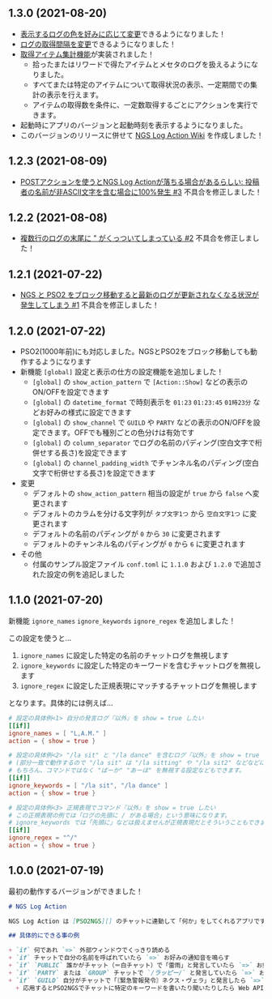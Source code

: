 [NGS Log Action Wiki]: https://github.com/LAM-SHIP01-JP-PSO2NGS/ngs-log-action/wiki

## 1.3.0 (2021-08-20)

+ [表示するログの色を好みに応じて変更](https://github.com/LAM-SHIP01-JP-PSO2NGS/ngs-log-action/wiki/custom)できるようになりました！
+ [ログの取得間隔を変更](https://github.com/LAM-SHIP01-JP-PSO2NGS/ngs-log-action/wiki/polling_rate)できるようになりました！
+ [取得アイテム集計機能](https://github.com/LAM-SHIP01-JP-PSO2NGS/ngs-log-action/wiki/item)が実装されました！
  + 拾ったまたはリワードで得たアイテムとメセタのログを扱えるようになりました。
  + すべてまたは特定のアイテムについて取得状況の表示、一定期間での集計の表示を行えます。
  + アイテムの取得数を条件に、一定数取得するごとにアクションを実行できます。
+ 起動時にアプリのバージョンと起動時刻を表示するようになりました。
+ このバージョンのリリースに併せて [NGS Log Action Wiki][] を作成しました！
## 1.2.3 (2021-08-09)

+ [POSTアクションを使うとNGS Log Actionが落ちる場合があるらしい: 投稿者の名前が非ASCII文字を含む場合に100%発生 #3](https://github.com/LAM-SHIP01-JP-PSO2NGS/ngs-log-action/issues/3) 不具合を修正しました！

## 1.2.2 (2021-08-08)

+ [複数行のログの末尾に " がくっついてしまっている #2](https://github.com/LAM-SHIP01-JP-PSO2NGS/ngs-log-action/issues/2) 不具合を修正しました！

## 1.2.1 (2021-07-22)

+ [NGS と PSO2 をブロック移動すると最新のログが更新されなくなる状況が発生してしまう #1](https://github.com/LAM-SHIP01-JP-PSO2NGS/ngs-log-action/issues/1) 不具合を修正しました！

## 1.2.0 (2021-07-22)

+ PSO2(1000年前)にも対応しました。NGSとPSO2をブロック移動しても動作するようになります
+ 新機能 `[global]` 設定と表示の仕方の設定機能を追加しました！
  + `[global]` の `show_action_pattern` で `[Action::Show]` などの表示のON/OFFを設定できます
  + `[global]` の `datetime_format` で時刻表示を `01:23` `01:23:45` `01時23分` などお好みの様式に設定できます
  + `[global]` の `show_channel` で  `GUILD` や `PARTY` などの表示のON/OFFを設定できます。OFFでも種別ごとの色分けは有効です
  + `[global]` の `column_separator` でログの名前のパディング(空白文字で桁併せする長さ)を設定できます
  + `[global]` の `channel_padding_width` でチャンネル名のパディング(空白文字で桁併せする長さ)を設定できます
+ 変更
  + デフォルトの `show_action_pattern` 相当の設定が `true` から `false` へ変更されます
  + デフォルトのカラムを分ける文字列が `タブ文字1つ` から `空白文字1つ` に変更されます
  + デフォルトの名前のパディングが `0` から `30` に変更されます
  + デフォルトのチャンネル名のパディングが `0` から `6` に変更されます
+ その他
  + 付属のサンプル設定ファイル `conf.toml` に `1.1.0` および `1.2.0` で追加された設定の例を追記しました

## 1.1.0 (2021-07-20)

新機能 `ignore_names` `ignore_keywords` `ignore_regex` を追加しました！

この設定を使うと…

1. `ignore_names` に設定した特定の名前のチャットログを無視します
2. `ignore_keywords` に設定した特定のキーワードを含むチャットログを無視します
3. `ignore_regex` に設定した正規表現にマッチするチャットログを無視します

となります。具体的には例えば…

```toml
# 設定の具体例<1> 自分の発言ログ『以外』を show = true したい
[[if]]
ignore_names = [ "L,A.M." ]
action = { show = true }
```

```toml
# 設定の具体例<2> "/la sit" と "/la dance" を含むログ『以外』を show = true したい
# (部分一致で動作するので "/la sit" は "/la sitting" や "/la sit2" などなどにヒットします。"/la dance" も同様です。)
# もちろん、コマンドではなく "ばーか" "あーほ" を無視する設定などもできます。
[[if]]
ignore_keywords = [ "/la sit", "/la dance" ]
action = { show = true }
```

```toml
# 設定の具体例<3> 正規表現でコマンド『以外』を show = true したい
# この正規表現の例では「ログの先頭に / がある場合」という意味になります。
# ignore_keywords では「先頭に」などは扱えませんが正規表現だとそういうこともできます。
[[if]]
ignore_regex = "^/"
action = { show = true }
```

## 1.0.0 (2021-07-19)

最初の動作するバージョンができました！

```md
# NGS Log Action

NGS Log Action は [PSO2NGS][] のチャットに連動して「何か」をしてくれるアプリです。

## 具体的にできる事の例

+ `if` 何であれ `=>` 外部ウィンドウでくっきり読める
+ `if` チャットで自分の名前を呼ばれていたら `=>` お好みの通知音を鳴らす
+ `if` `PUBLIC` 誰かがチャット（＝白チャット）で「雷雨」と発言していたら `=>` お好みの通知音を鳴らす
+ `if` `PARTY` または `GROUP` チャットで `/ラッピー/` と発言していたら `=>` お好みのコマンドを実行して何かをする
+ `if` `GUILD` 自分がチャットで「〘緊急警報発令〙ネクス・ヴェラ」と発言したら `=>` Web API `https://example.com/our_guild_sns/api` を叩く
  + 応用するとPSO2NGSでチャットに特定のキーワードを書いたり聞いたりしたら Web API 経由で Discord や Twitter の BOT に何かしてもらう、伝言のように転送して貰うこともできます。
```

